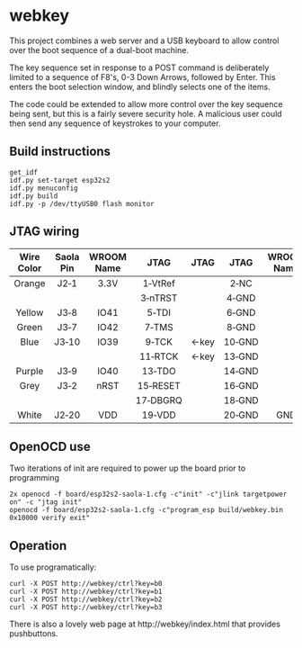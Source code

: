 # webkey
This project combines a web server and a USB keyboard to allow control over the boot sequence of a dual-boot machine.

The key sequence set in response to a POST command is deliberately limited to a sequence of F8's, 0-3 Down Arrows, followed by Enter. This enters the boot selection window, and blindly selects one of the items.

The code could be extended to allow more control over the key sequence being sent, but this is a fairly severe security hole. A malicious user could then send any sequence of keystrokes to your computer.

## Build instructions
```
get_idf
idf.py set-target esp32s2
idf.py menuconfig
idf.py build
idf.py -p /dev/ttyUSB0 flash monitor
```

## JTAG wiring
| Wire Color | Saola Pin    | WROOM Name | JTAG             | JTAG  | JTAG           | WROOM Name | Saola Pin     | Wire Color |
|:----------:|:------------:|:----------:|:----------------:|:-----:|:--------------:|:----------:|:-------------:|:----------:|
| Orange     | J2&#x2011;1  | 3.3V       | 1&#x2011;VtRef   |       | 2&#x2011;NC    |            |               |            |
|            |              |            | 3&#x2011;nTRST   |       | 4&#x2011;GND   |            |               |            |
| Yellow     | J3&#x2011;8  | IO41       | 5&#x2011;TDI     |       | 6&#x2011;GND   |            |               |            |
| Green      | J3&#x2011;7  | IO42       | 7&#x2011;TMS     |       | 8&#x2011;GND   |            |               |            |
| Blue       | J3&#x2011;10 | IO39       | 9&#x2011;TCK     | <-key | 10&#x2011;GND  |            |               |            |
|            |              |            | 11&#x2011;RTCK   | <-key | 13&#x2011;GND  |            |               |            |
| Purple     | J3&#x2011;9  | IO40       | 13&#x2011;TDO    |       | 14&#x2011;GND  |            |               |            |
| Grey       | J3&#x2011;2  | nRST       | 15&#x2011;RESET  |       | 16&#x2011;GND  |            |               |            |
|            |              |            | 17&#x2011;DBGRQ  |       | 18&#x2011;GND  |            |               |            |
| White      | J2&#x2011;20 | VDD        | 19&#x2011;VDD    |       | 20&#x2011;GND  | GND        | J2&#x2011;21  | Black      |

## OpenOCD use
Two iterations of init are required to power up the board prior to programming
```
2x openocd -f board/esp32s2-saola-1.cfg -c"init" -c"jlink targetpower on" -c "jtag init"
openocd -f board/esp32s2-saola-1.cfg -c"program_esp build/webkey.bin 0x10000 verify exit"
```

## Operation
To use programatically:
```
curl -X POST http://webkey/ctrl?key=b0
curl -X POST http://webkey/ctrl?key=b1
curl -X POST http://webkey/ctrl?key=b2
curl -X POST http://webkey/ctrl?key=b3
```

There is also a lovely web page at http://webkey/index.html that provides pushbuttons.
